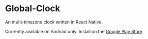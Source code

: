 # Global-Clock

An multi-timezone clock written in React Native.

Currently available on Android only. Install on the [Google Play Store](https://play.google.com/store/apps/details?id=com.dalysoftware.globalclock).
